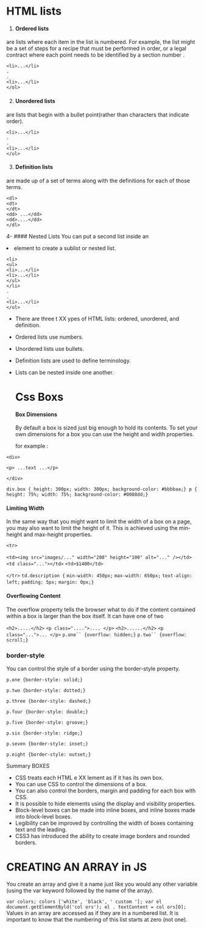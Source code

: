 # HTML lists

1. #### Ordered lists 
are lists where each item in the list is numbered. For example, the list might be a set of steps for a recipe that must be performed in order, or a legal contract
where each point needs to be identified by a section number .

``` <ol>
<li>...</li>
.
.
<li>...</li>
</ol>
```

2. #### Unordered lists
 
 are lists that begin with a bullet point(rather than characters that indicate order).
 ``` <ul>
<li>...</li>
.
.
<li>...</li>
</ul>
```
 
3. ####  Definition lists 
are made up of a set of terms along with the definitions for each of those terms.

```
<dl>
<dt>
</dt>
<dd> ...</dd>
<dd>....</dd>
</dl>
```
4- #### Nested Lists
You can put a second list inside an <li> element to create a sublist or nested list.
 ``` <ul>
<li>
<ul>
<li>...</li>
<li>...</li>
</ul>
</li>
.
.
<li>...</li>
</ul>
```
  
- There are three t XX ypes of HTML lists: ordered, unordered, and definition.
-  Ordered lists use numbers.
- Unordered lists use bullets.
- Definition lists are used to define terminology.
- Lists can be nested inside one another.
  
  # Css Boxs
  
  #### Box Dimensions 
  
  By default a box is sized just big enough to hold its contents. To set your own dimensions for a box you can use the height and width properties.
  
  for example :

`<div>`
  
`<p> ...text ...</p>`

`</div>`

`div.box {
height: 300px;
width: 300px;
background-color: #bbbbaa;}
p {
height: 75%;
width: 75%;
background-color: #0088dd;}
`
  
 #### Limiting Width
 In the same way that you might want to limit the width of a box on a page, you may also want to limit the height of it. This is achieved using the min-height
and max-height properties.

 
 `<tr>`
 
`<td><img src="images/..." width="200"
height="100" alt="..." /></td>`
` <td class="..."></td>`
`<td>$1400</td>`

`</tr>`
`td.description {`
`min-width: 450px;`
`max-width: 650px;`
`text-align: left;`
`padding: 5px;`
`margin: 0px;}`



#### Overflowing Content
The overflow property tells the browser what to do if the content contained within a box is larger than the box itself. It can have one of two

` <h2>.....</h2> `
` <p class="....">.... </p> `
` <h2>......</h2> `
` <p class="...">... </p> `
` p.one`` {overflow: hidden;} `
` p.two`` {overflow: scroll;} `

### border-style
You can control the style of a border using the border-style property.

`p.one {border-style: solid;}`

`p.two {border-style: dotted;}`

`p.three {border-style: dashed;}`

`p.four {border-style: double;}`

`p.five {border-style: groove;}`

`p.six {border-style: ridge;}`

`p.seven {border-style: inset;}`

`p.eight {border-style: outset;}
`

[](https://github.com/MURADALSHORMAN/reading-notes/blob/main/class02/broderstyle.JPG)

Summary BOXES
- CSS treats each HTML e XX lement as if it has its own box.
- You can use CSS to control the dimensions of a box.
- You can also control the borders, margin and padding for each box with CSS.
- It is possible to hide elements using the display and visibility properties.
- Block-level boxes can be made into inline boxes, and inline boxes made into block-level boxes.
- Legibility can be improved by controlling the width of boxes containing text and the leading.
- CSS3 has introduced the ability to create image borders and rounded borders.

# CREATING AN ARRAY in JS

You create an array and give it a name just like you would any other variable (using the var keyword followed by the name of the array).
 
 `
 var colors;
colors ['white', 'black', ' custom '];
var el document.getElementByld('col ors');
el . textContent = col ors[O];
`
Values in an array are accessed as if they are in a numbered list. It is important to know that the numbering of this list starts at zero (not one).

